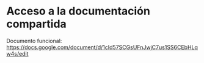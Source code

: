 # Acceso a la documentación compartida

Documento funcional: https://docs.google.com/document/d/1cId57SCGsUFnJwjC7us1SS6CEbHLqw4s/edit
